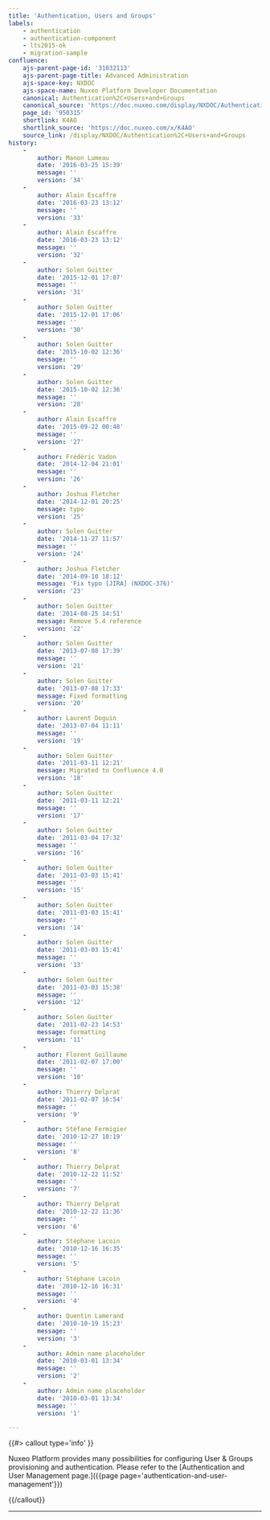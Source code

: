 ```yaml
---
title: 'Authentication, Users and Groups'
labels:
    - authentication
    - authentication-component
    - lts2015-ok
    - migration-sample
confluence:
    ajs-parent-page-id: '31032113'
    ajs-parent-page-title: Advanced Administration
    ajs-space-key: NXDOC
    ajs-space-name: Nuxeo Platform Developer Documentation
    canonical: Authentication%2C+Users+and+Groups
    canonical_source: 'https://doc.nuxeo.com/display/NXDOC/Authentication%2C+Users+and+Groups'
    page_id: '950315'
    shortlink: K4AO
    shortlink_source: 'https://doc.nuxeo.com/x/K4AO'
    source_link: /display/NXDOC/Authentication%2C+Users+and+Groups
history:
    - 
        author: Manon Lumeau
        date: '2016-03-25 15:39'
        message: ''
        version: '34'
    - 
        author: Alain Escaffre
        date: '2016-03-23 13:12'
        message: ''
        version: '33'
    - 
        author: Alain Escaffre
        date: '2016-03-23 13:12'
        message: ''
        version: '32'
    - 
        author: Solen Guitter
        date: '2015-12-01 17:07'
        message: ''
        version: '31'
    - 
        author: Solen Guitter
        date: '2015-12-01 17:06'
        message: ''
        version: '30'
    - 
        author: Solen Guitter
        date: '2015-10-02 12:36'
        message: ''
        version: '29'
    - 
        author: Solen Guitter
        date: '2015-10-02 12:36'
        message: ''
        version: '28'
    - 
        author: Alain Escaffre
        date: '2015-09-22 00:48'
        message: ''
        version: '27'
    - 
        author: Frédéric Vadon
        date: '2014-12-04 21:01'
        message: ''
        version: '26'
    - 
        author: Joshua Fletcher
        date: '2014-12-01 20:25'
        message: typo
        version: '25'
    - 
        author: Solen Guitter
        date: '2014-11-27 11:57'
        message: ''
        version: '24'
    - 
        author: Joshua Fletcher
        date: '2014-09-10 18:12'
        message: 'Fix typo [JIRA] (NXDOC-376)'
        version: '23'
    - 
        author: Solen Guitter
        date: '2014-08-25 14:51'
        message: Remove 5.4 reference
        version: '22'
    - 
        author: Solen Guitter
        date: '2013-07-08 17:39'
        message: ''
        version: '21'
    - 
        author: Solen Guitter
        date: '2013-07-08 17:33'
        message: Fixed formatting
        version: '20'
    - 
        author: Laurent Doguin
        date: '2013-07-04 11:11'
        message: ''
        version: '19'
    - 
        author: Solen Guitter
        date: '2011-03-11 12:21'
        message: Migrated to Confluence 4.0
        version: '18'
    - 
        author: Solen Guitter
        date: '2011-03-11 12:21'
        message: ''
        version: '17'
    - 
        author: Solen Guitter
        date: '2011-03-04 17:32'
        message: ''
        version: '16'
    - 
        author: Solen Guitter
        date: '2011-03-03 15:41'
        message: ''
        version: '15'
    - 
        author: Solen Guitter
        date: '2011-03-03 15:41'
        message: ''
        version: '14'
    - 
        author: Solen Guitter
        date: '2011-03-03 15:41'
        message: ''
        version: '13'
    - 
        author: Solen Guitter
        date: '2011-03-03 15:38'
        message: ''
        version: '12'
    - 
        author: Solen Guitter
        date: '2011-02-23 14:53'
        message: formatting
        version: '11'
    - 
        author: Florent Guillaume
        date: '2011-02-07 17:00'
        message: ''
        version: '10'
    - 
        author: Thierry Delprat
        date: '2011-02-07 16:54'
        message: ''
        version: '9'
    - 
        author: Stéfane Fermigier
        date: '2010-12-27 10:19'
        message: ''
        version: '8'
    - 
        author: Thierry Delprat
        date: '2010-12-22 11:52'
        message: ''
        version: '7'
    - 
        author: Thierry Delprat
        date: '2010-12-22 11:36'
        message: ''
        version: '6'
    - 
        author: Stéphane Lacoin
        date: '2010-12-16 16:35'
        message: ''
        version: '5'
    - 
        author: Stéphane Lacoin
        date: '2010-12-16 16:31'
        message: ''
        version: '4'
    - 
        author: Quentin Lamerand
        date: '2010-10-19 15:23'
        message: ''
        version: '3'
    - 
        author: Admin name placeholder
        date: '2010-03-01 13:34'
        message: ''
        version: '2'
    - 
        author: Admin name placeholder
        date: '2010-03-01 13:34'
        message: ''
        version: '1'

---
```

{{#> callout type='info' }}

<span>Nuxeo Platform provides many possibilities for configuring User & Groups provisioning and authentication. Please refer to the&nbsp;</span>[Authentication and User Management page.]({{page page='authentication-and-user-management'}})

{{/callout}}

* * *

&nbsp;